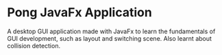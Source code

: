 # Pong JavaFx Application

A desktop GUI application made with JavaFx to learn the fundamentals of GUI development, such as layout and switching scene. Also learnt about collision detection.



